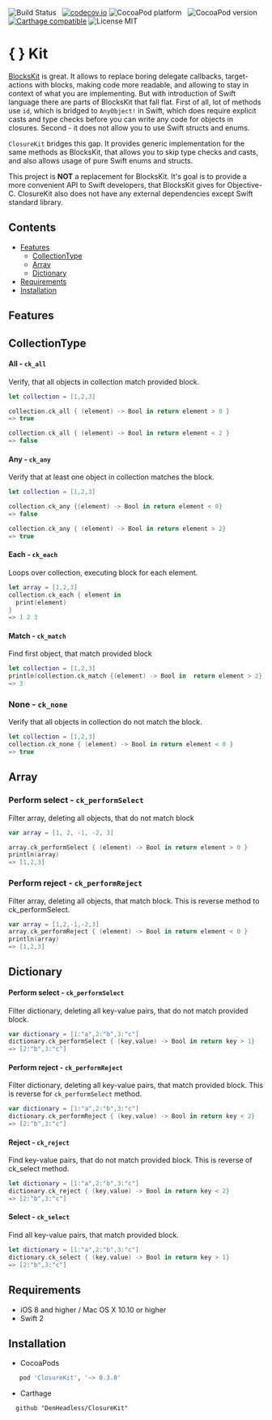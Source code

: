 ![Build Status](https://travis-ci.org/DenHeadless/ClosureKit.png?branch=master) &nbsp;
[![codecov.io](http://codecov.io/github/DenHeadless/ClosureKit/coverage.svg?branch=master)](http://codecov.io/github/DenHeadless/ClosureKit?branch=master)
![CocoaPod platform](https://cocoapod-badges.herokuapp.com/p/ClosureKit/badge.png) &nbsp;
![CocoaPod version](https://cocoapod-badges.herokuapp.com/v/ClosureKit/badge.png) &nbsp;
[![Carthage compatible](https://img.shields.io/badge/Carthage-compatible-4BC51D.svg?style=flat)](https://github.com/Carthage/Carthage)
![License MIT](https://go-shields.herokuapp.com/license-MIT-blue.png)

# { } Kit

[BlocksKit](https://github.com/zwaldowski/BlocksKit) is great. It allows to replace boring delegate callbacks, target-actions with blocks, making code more readable, and allowing to stay in context of what you are implementing. But with introduction of Swift language there are parts of BlocksKit that fall flat. First of all, lot of methods use `id`, which is bridged to `AnyObject!` in Swift, which does require explicit casts and type checks before you can write any code for objects in closures. Second - it does not allow you to use Swift structs and enums.

`ClosureKit` bridges this gap. It provides generic implementation for the same methods as BlocksKit, that allows you to skip type checks and casts, and also allows usage of pure Swift enums and structs.

This project is **NOT** a replacement for BlocksKit. It's goal is to provide a more convenient API to Swift developers, that BlocksKit gives for Objective-C. ClosureKit also does not have any external dependencies except Swift standard library.

## Contents ##

- [Features](#features)
  - [CollectionType](#collectiontype)
  - [Array](#array)
  - [Dictionary](#dictionary)
- [Requirements](#requirements)
- [Installation](#installation)

## Features

## CollectionType

#### All - `ck_all`

Verify, that all objects in collection match provided block.

```swift
let collection = [1,2,3]

collection.ck_all { (element) -> Bool in return element > 0 }
=> true

collection.ck_all { (element) -> Bool in return element < 2 }
=> false
```

#### Any - `ck_any`

Verify that at least one object in collection matches the block.

```swift
let collection = [1,2,3]

collection.ck_any {(element) -> Bool in return element < 0}
=> false

collection.ck_any { (element) -> Bool in return element > 2}
=> true
```

#### Each - `ck_each`

Loops over collection, executing block for each element.

```swift
let array = [1,2,3]
collection.ck_each { element in
  print(element)
}
=> 1 2 3
```

#### Match - `ck_match`

Find first object, that match provided block

```swift
let collection = [1,2,3]
println(collection.ck_match {(element) -> Bool in  return element > 2})
=> 3
```

### None - `ck_none`

Verify that all objects in collection do not match the block.

```swift
let collection = [1,2,3]
collection.ck_none { (element) -> Bool in return element < 0 }
=> true
```

## Array

### Perform select - `ck_performSelect`

Filter array, deleting all objects, that do not match block

```swift
var array = [1, 2, -1, -2, 3]

array.ck_performSelect { (element) -> Bool in return element > 0 }
println(array)
=> [1,2,3]
```

### Perform reject - `ck_performReject`

Filter array, deleting all objects, that match block. This is reverse method to ck_performSelect.

```swift
var array = [1,2,-1,-2,3]
array.ck_performReject { (element) -> Bool in return element < 0 }
println(array)
=> [1,2,3]
```

## Dictionary


#### Perform select - `ck_performSelect`

Filter dictionary, deleting all key-value pairs, that do not match provided block.

```swift
var dictionary = [1:"a",2:"b",3:"c"]
dictionary.ck_performSelect { (key,value) -> Bool in return key > 1}
=> [2:"b",3:"c"]
```

#### Perform reject - `ck_performReject`

Filter dictionary, deleting all key-value pairs, that match provided block. This is reverse for `ck_performSelect` method.

```swift
var dictionary = [1:"a",2:"b",3:"c"]
dictionary.ck_performReject { (key,value) -> Bool in return key < 2}
=> [2:"b",3:"c"]
```

#### Reject - `ck_reject`

Find key-value pairs, that do not match provided block. This is reverse of ck_select method.

```swift
let dictionary = [1:"a",2:"b",3:"c"]
dictionary.ck_reject { (key,value) -> Bool in return key < 2}
=> [2:"b",3:"c"]
```

#### Select - `ck_select`

Find all key-value pairs, that match provided block.

```swift
let dictionary = [1:"a",2:"b",3:"c"]
dictionary.ck_select { (key,value) -> Bool in return key > 1}
=> [2:"b",3:"c"]
```

## Requirements

- iOS 8 and higher / Mac OS X 10.10 or higher
- Swift 2

## Installation

- CocoaPods

```ruby
   pod 'ClosureKit', '~> 0.3.0'
```

- Carthage

```
  github "DenHeadless/ClosureKit"
```

